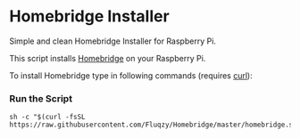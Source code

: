 # Homebridge Installer
Simple and clean Homebridge Installer for Raspberry Pi.

This script installs [Homebridge](https://homebridge.io/) on your Raspberry Pi.

To install Homebridge type in following commands (requires [curl](https://curl.se/)):

### Run the Script

```shell
sh -c "$(curl -fsSL https://raw.githubusercontent.com/Fluqzy/Homebridge/master/homebridge.sh)"
```
